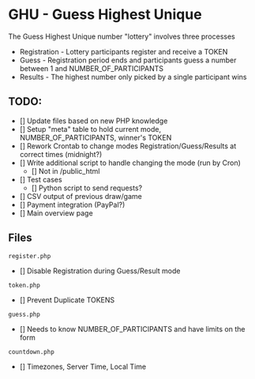 # GHU - Guess Highest Unique

The Guess Highest Unique number "lottery" involves three processes
* Registration - Lottery participants register and receive a TOKEN
* Guess - Registration period ends and participants guess a number between 1 and NUMBER_OF_PARTICIPANTS
* Results - The highest number only picked by a single participant wins

## TODO:

 - [] Update files based on new PHP knowledge
 - [] Setup "meta" table to hold current mode, NUMBER_OF_PARTICIPANTS, winner's TOKEN
 - [] Rework Crontab to change modes Registration/Guess/Results at correct times (midnight?)
 - [] Write additional script to handle changing the mode (run by Cron)
    - []  Not in /public_html
 - [] Test cases
    - []  Python script to send requests?
 - [] CSV output of previous draw/game
 - [] Payment integration (PayPal?)
 - [] Main overview page

## Files

```
register.php
```
 - [] Disable Registration during Guess/Result mode

```
token.php
```
 - [] Prevent Duplicate TOKENS

```
guess.php
```
 - [] Needs to know NUMBER_OF_PARTICIPANTS and have limits on the form

```
countdown.php
```
 - [] Timezones, Server Time, Local Time
